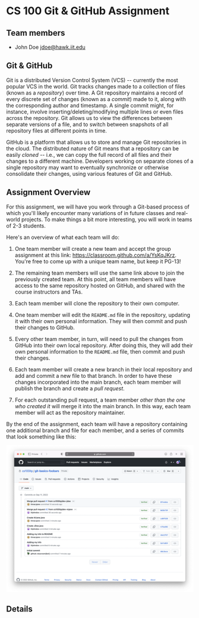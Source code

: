 # CS 100 Git & GitHub Assignment

## Team members

- John Doe <jdoe@hawk.iit.edu>

## Git & GitHub

Git is a distributed Version Control System (VCS) -- currently the most popular
VCS in the world. Git tracks changes made to a collection of files (known as a
*repository*) over time. A Git repository maintains a record of every discrete
set of changes (known as a *commit*) made to it, along with the corresponding
author and timestamp. A single commit might, for instance, involve
inserting/deleting/modifying multiple lines or even files across the repository.
Git allows us to view the differences between separate versions of a file, and
to switch between snapshots of all repository files at different points in time.

GitHub is a platform that allows us to store and manage Git repositories in the
cloud. The distributed nature of Git means that a repository can be easily
*cloned* -- i.e., we can copy the full record of all files and their changes to
a different machine. Developers working on separate clones of a single
repository may want to eventually synchronize or otherwise consolidate their
changes, using various features of Git and GitHub.

## Assignment Overview

For this assignment, we will have you work through a Git-based process of which
you'll likely encounter many variations of in future classes and real-world
projects. To make things a bit more interesting, you will work in teams of 2-3
students.

Here's an overview of what each team will do:

1. One team member will create a new team and accept the group assignment at
   this link: <https://classroom.github.com/a/YsKqJKrz>. You're free to come up
   with a unique team name, but keep it PG-13!

2. The remaining team members will use the same link above to join the
   previously created team. At this point, all team members will have access to
   the same repository hosted on GitHub, and shared with the course instructors
   and TAs.

3. Each team member will clone the repository to their own computer.
   
4. One team member will edit the `README.md` file in the repository, updating it
   with their own personal information. They will then commit and push their
   changes to GitHub.

5. Every other team member, in turn, will need to pull the changes from GitHub
   into their own local repository. After doing this, they will add their own
   personal information to the `README.md` file, then commit and push their
   changes.

6. Each team member will create a new branch in their local repository and add
   and commit a new file to that branch. In order to have these changes
   incorporated into the main branch, each team member will publish the branch
   and create a *pull request*.

7. For each outstanding pull request, a team member *other than the one who
   created it* will merge it into the main branch. In this way, each team member
   will act as the repository maintainer.

By the end of the assignment, each team will have a repository containing one
additional branch and file for each member, and a series of commits that look
something like this:

![Sample commits](images/05-github-commits.png)

## Details
